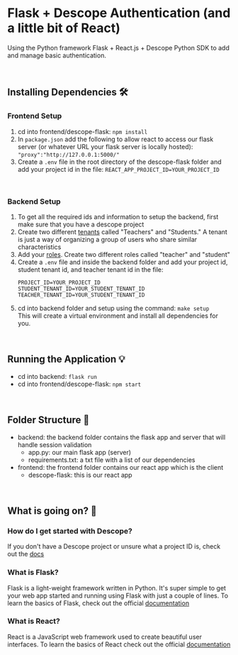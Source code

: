 # Flask + Descope Authentication (and a little bit of React) 

Using the Python framework Flask + React.js + Descope Python SDK to add and manage basic authentication.

<br>

## Installing Dependencies 🛠️

### Frontend Setup

1. cd into frontend/descope-flask: ```npm install``` 
2. In ```package.json``` add the following to allow react to access our flask server (or whatever URL your flask server is locally hosted): ```"proxy":"http://127.0.0.1:5000/"``` 
3. Create a ```.env``` file in the root directory of the descope-flask folder and add your project id in the file: ```REACT_APP_PROJECT_ID=YOUR_PROJECT_ID```

<br> 

### Backend Setup

1. To get all the required ids and information to setup the backend, first make sure that you have a descope project
2. Create two different [tenants](https://app.descope.com/tenants) called "Teachers" and "Students." A tenant is just a way of organizing a group of users who share similar characteristics 
3. Add your [roles](https://app.descope.com/authorization). Create two different roles called "teacher" and "student" <br>
4. Create a ```.env``` file and inside the backend folder and add your project id, student tenant id, and teacher tenant id in  the file:  
    ```
    PROJECT_ID=YOUR_PROJECT_ID
    STUDENT_TENANT_ID=YOUR_STUDENT_TENANT_ID
    TEACHER_TENANT_ID=YOUR_STUDENT_TENANT_ID
    ```
5. cd into backend folder and setup using the command: ```make setup``` <br>
This will create a virtual environment and install all dependencies for you.

<br>

## Running the Application 💡

- cd into backend: ```flask run```
- cd into frontend/descope-flask: ```npm start```

<br>

## Folder Structure 📁

- backend: the backend folder contains the flask app and server that will handle session validation 
    - app.py: our main flask app (server)
    - requirements.txt: a txt file with a list of our dependencies
- frontend: the frontend folder contains our react app which is the client 
    - descope-flask: this is our react app 

<br>

## What is going on? 🤔

### How do I get started with Descope?
If you don't have a Descope project or unsure what a project ID is, check out the [docs](https://docs.descope.com/build/guides/gettingstarted/)

### What is Flask?
Flask is a light-weight framework written in Python. It's super simple to get your web app started and running using Flask with just a couple of lines. To learn the basics of Flask, check out the official [documentation](https://flask.palletsprojects.com/en/2.3.x/quickstart/)<br>

### What is React? 
React is a JavaScript web framework used to create beautiful user interfaces. To learn the basics of React check out the official [documentation](https://react.dev/learn)


